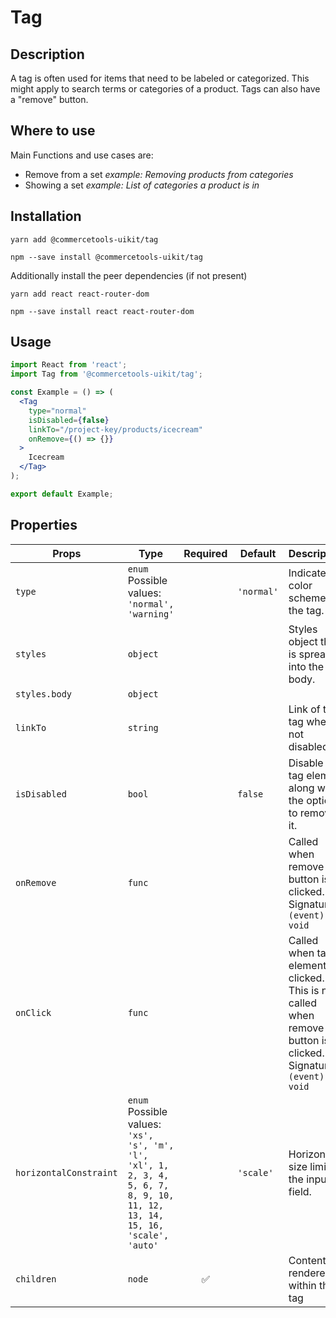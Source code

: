 <!-- THIS IS AN AUTOGENERATED FILE. DO NOT EDIT THIS FILE DIRECTLY. -->
<!-- This file is created by the `yarn generate-readme` script. -->

# Tag

## Description

A tag is often used for items that need to be labeled or categorized. This might apply to search terms or categories of a product. Tags can also have a "remove" button.

## Where to use

Main Functions and use cases are:

- Remove from a set _example: Removing products from categories_
- Showing a set _example: List of categories a product is in_

## Installation

```
yarn add @commercetools-uikit/tag
```

```
npm --save install @commercetools-uikit/tag
```

Additionally install the peer dependencies (if not present)

```
yarn add react react-router-dom
```

```
npm --save install react react-router-dom
```

## Usage

```jsx
import React from 'react';
import Tag from '@commercetools-uikit/tag';

const Example = () => (
  <Tag
    type="normal"
    isDisabled={false}
    linkTo="/project-key/products/icecream"
    onRemove={() => {}}
  >
    Icecream
  </Tag>
);

export default Example;
```

## Properties

| Props                  | Type                                                                                                                                | Required | Default    | Description                                                                                                                       |
| ---------------------- | ----------------------------------------------------------------------------------------------------------------------------------- | :------: | ---------- | --------------------------------------------------------------------------------------------------------------------------------- |
| `type`                 | `enum`<br/>Possible values:<br/>`'normal', 'warning'`                                                                               |          | `'normal'` | Indicates color scheme of the tag.                                                                                                |
| `styles`               | `object`                                                                                                                            |          |            | Styles object that is spread into the tag body.                                                                                   |
| `styles.body`          | `object`                                                                                                                            |          |            |                                                                                                                                   |
| `linkTo`               | `string`                                                                                                                            |          |            | Link of the tag when not disabled                                                                                                 |
| `isDisabled`           | `bool`                                                                                                                              |          | `false`    | Disable the tag element along with the option to remove it.                                                                       |
| `onRemove`             | `func`                                                                                                                              |          |            | Called when remove button is clicked.&#xA;<br />&#xA;Signature: `(event) => void`                                                 |
| `onClick`              | `func`                                                                                                                              |          |            | Called when tag element is clicked. This is not called when remove button is clicked.&#xA;<br />&#xA;Signature: `(event) => void` |
| `horizontalConstraint` | `enum`<br/>Possible values:<br/>`'xs', 's', 'm', 'l', 'xl', 1, 2, 3, 4, 5, 6, 7, 8, 9, 10, 11, 12, 13, 14, 15, 16, 'scale', 'auto'` |          | `'scale'`  | Horizontal size limit of the input field.                                                                                         |
| `children`             | `node`                                                                                                                              |    ✅    |            | Content rendered within the tag                                                                                                   |
